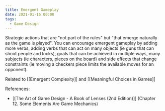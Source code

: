 ```yaml
---
title: Emergent Gameplay
date: 2021-01-16 00:00
tags:
  - Game Design 
---
```


Strategic actions that are "not part of the rules" but "that emerge naturally as the game is played". You can encourage emergent gameplay by adding more verbs, adding verbs that can act on many objects (ie guns that can shoot people and locks), goals that can be achieved in multiple ways, many subjects (ie characters, pieces on the board) and side effects that change constraints (ie moving a checkers piece limits the available moves for an opponent).

Related to [[Emergent Complexity]] and [[Meaningful Choices in Games]]

References:

* [[The Art of Game Design - A Book of Lenses (2nd Edition)]] (Chapter 12. Some Elements Are Game Mechanics)
